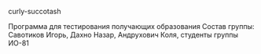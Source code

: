 curly-succotash

Программа для тестирования получающих образования Состав группы: Савотиков Игорь, Дахно Назар, Андрухович Коля, студенты группы ИО-81
